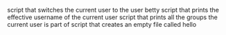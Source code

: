 script that switches the current user to the user betty
script that prints the effective username of the current user
script that prints all the groups the current user is part of
script that creates an empty file called hello
